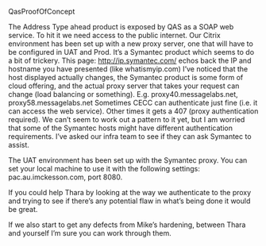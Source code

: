 QasProofOfConcept


The Address Type ahead product is exposed by QAS as a SOAP web service.
To hit it we need access to the public internet.
Our Citrix environment has been set up with a new proxy server, one that will have to be configured in UAT and Prod. It’s a Symantec product which seems to do a bit of trickery.
This page: http://ip.symantec.com/ echos back the IP and hostname you have presented (like whatismyip.com) 
I’ve noticed that the host displayed actually changes, the Symantec product is some form of cloud offering, and the actual proxy server that takes your request can change (load balancing or something).  E.g. proxy40.messagelabs.net, proxy58.messagelabs.net
Sometimes CECC can authenticate just fine (i.e. it can access the web service).
Other times it gets a 407 (proxy authentication required).
We can’t seem to work out a pattern to it yet, but I am worried that some of the Symantec hosts might have different authentication requirements.
I’ve asked our infra team to see if they can ask Symantec to assist.

The UAT environment has been set up with the Symantec proxy.
You can set your local machine to use it with the following settings:
pac.au.imckesson.com,  port 8080.

If you could help Thara by looking at the way we authenticate to the proxy and trying to see if there’s any potential flaw in what’s being done it would be great.

If we also start to get any defects from Mike’s hardening, between Thara and yourself I’m sure you can work through them.

